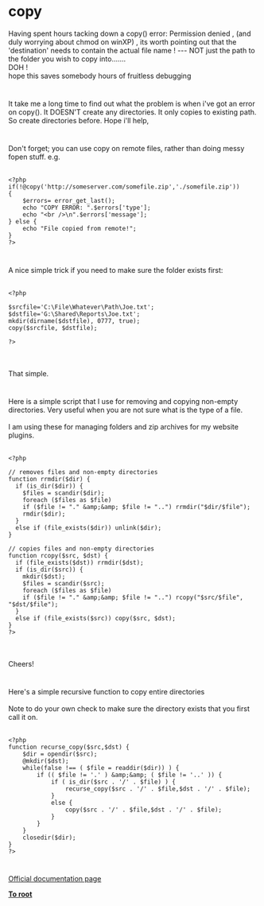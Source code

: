 # copy



Having spent hours tacking down a copy() error: Permission denied , (and duly worrying about chmod on winXP) , its worth pointing out that the &apos;destination&apos; needs to contain the actual file name ! --- NOT just the path to the folder you wish to copy into.......<br>DOH !<br>hope this saves somebody hours of fruitless debugging  

#

It take me a long time to find out what the problem is when i&apos;ve got an error on copy(). It DOESN&apos;T create any directories. It only copies to existing path. So create directories before. Hope i&apos;ll help,  

#

Don&apos;t forget; you can use copy on remote files, rather than doing messy fopen stuff.  e.g.<br><br>

```
<?php
if(!@copy('http://someserver.com/somefile.zip','./somefile.zip'))
{
    $errors= error_get_last();
    echo "COPY ERROR: ".$errors['type'];
    echo "<br />\n".$errors['message'];
} else {
    echo "File copied from remote!";
}
?>
```
  

#

A nice simple trick if you need to make sure the folder exists first:<br><br>

```
<?php

$srcfile='C:\File\Whatever\Path\Joe.txt';
$dstfile='G:\Shared\Reports\Joe.txt';
mkdir(dirname($dstfile), 0777, true);
copy($srcfile, $dstfile);

?>
```
<br><br>That simple.  

#

Here is a simple script that I use for removing and copying non-empty directories. Very useful when you are not sure what is the type of a file.<br><br>I am using these for managing folders and zip archives for my website plugins.<br><br>

```
<?php

// removes files and non-empty directories
function rrmdir($dir) {
  if (is_dir($dir)) {
    $files = scandir($dir);
    foreach ($files as $file)
    if ($file != "." &amp;&amp; $file != "..") rrmdir("$dir/$file");
    rmdir($dir);
  }
  else if (file_exists($dir)) unlink($dir);
} 

// copies files and non-empty directories
function rcopy($src, $dst) {
  if (file_exists($dst)) rrmdir($dst);
  if (is_dir($src)) {
    mkdir($dst);
    $files = scandir($src);
    foreach ($files as $file)
    if ($file != "." &amp;&amp; $file != "..") rcopy("$src/$file", "$dst/$file"); 
  }
  else if (file_exists($src)) copy($src, $dst);
}
?>
```
<br><br>Cheers!  

#

Here&apos;s a simple recursive function to copy entire directories<br><br>Note to do your own check to make sure the directory exists that you first call it on.<br><br>

```
<?php
function recurse_copy($src,$dst) {
    $dir = opendir($src);
    @mkdir($dst);
    while(false !== ( $file = readdir($dir)) ) {
        if (( $file != '.' ) &amp;&amp; ( $file != '..' )) {
            if ( is_dir($src . '/' . $file) ) {
                recurse_copy($src . '/' . $file,$dst . '/' . $file);
            }
            else { 
                copy($src . '/' . $file,$dst . '/' . $file);
            }
        }
    }
    closedir($dir);
}
?>
```
  

#

[Official documentation page](https://www.php.net/manual/en/function.copy.php)

**[To root](/README.md)**